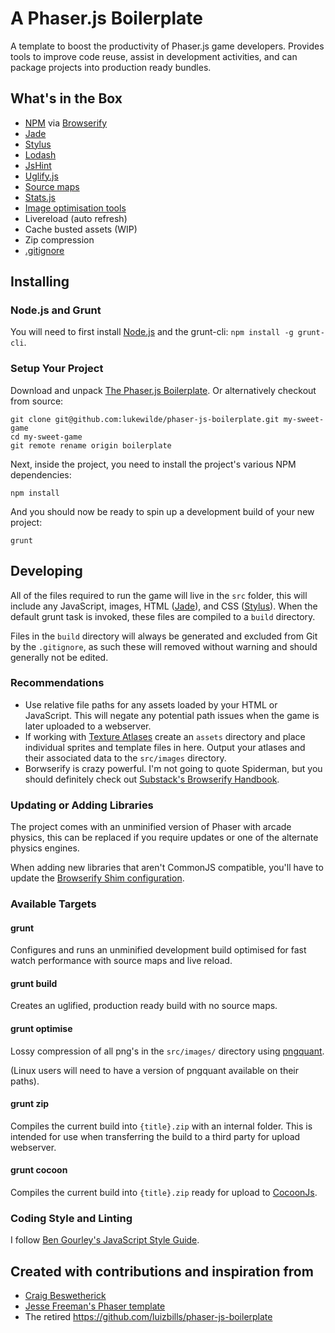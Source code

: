# A Phaser.js Boilerplate

A template to boost the productivity of Phaser.js game developers. Provides tools to improve code reuse, assist in development activities, and can package projects into production ready bundles.

## What's in the Box

* [NPM](https://www.npmjs.org/) via [Browserify](http://browserify.org/)
* [Jade](http://jade-lang.com/)
* [Stylus](http://learnboost.github.io/stylus/)
* [Lodash](http://lodash.com/)
* [JsHint](http://www.jshint.com/)
* [Uglify.js](https://github.com/mishoo/UglifyJS)
* [Source maps](http://www.html5rocks.com/en/tutorials/developertools/sourcemaps/)
* [Stats.js](https://github.com/mrdoob/stats.js/)
* [Image optimisation tools](http://pngquant.org/)
* Livereload (auto refresh)
* Cache busted assets (WIP)
* Zip compression
* [.gitignore](https://github.com/serby/GitIgnore)

## Installing

### Node.js and Grunt

You will need to first install [Node.js](http://nodejs.org/download/) and the grunt-cli: `npm install -g grunt-cli`.

### Setup Your Project

Download and unpack [The Phaser.js Boilerplate](https://github.com/lukewilde/phaser-js-boilerplate/archive/master.zip). Or alternatively checkout from source:

    git clone git@github.com:lukewilde/phaser-js-boilerplate.git my-sweet-game
    cd my-sweet-game
    git remote rename origin boilerplate

Next, inside the project, you need to install the project's various NPM dependencies:

    npm install

And you should now be ready to spin up a development build of your new project:

    grunt

## Developing

All of the files required to run the game will live in the `src` folder, this will include any JavaScript, images, HTML ([Jade](http://jade-lang.com/)), and CSS ([Stylus](http://learnboost.github.io/stylus/)). When the default grunt task is invoked, these files are compiled to a `build` directory.

Files in the `build` directory will always be generated and excluded from Git by the `.gitignore`, as such these will removed without warning and should generally not be edited.

### Recommendations

* Use relative file paths for any assets loaded by your HTML or JavaScript. This will negate any potential path issues when the game is later uploaded to a webserver.
* If working with [Texture Atlases](http://en.wikipedia.org/wiki/Texture_atlas) create an `assets` directory and place individual sprites and template files in here. Output your atlases and their associated data to the `src/images` directory.
* Borwserify is crazy powerful. I'm not going to quote Spiderman, but you should definitely check out [Substack's Browserify Handbook](https://github.com/substack/browserify-handbook).

### Updating or Adding Libraries

The project comes with an unminified version of Phaser with arcade physics, this can be replaced if you require updates or one of the alternate physics engines.

When adding new libraries that aren't CommonJS compatible, you'll have to update the [Browserify Shim configuration](https://github.com/thlorenz/browserify-shim#you-will-always).

### Available Targets

#### grunt

Configures and runs an unminified development build optimised for fast watch performance with source maps and live reload.

#### grunt build

Creates an uglified, production ready build with no source maps.

#### grunt optimise

Lossy compression of all png's in the `src/images/` directory using [pngquant](http://pngquant.org/).

(Linux users will need to have a version of pngquant available on their paths).

#### grunt zip

Compiles the current build into `{title}.zip` with an internal folder. This is intended for use when transferring the build to a third party for upload webserver.

#### grunt cocoon

Compiles the current build into `{title}.zip` ready for upload to [CocoonJs](https://www.ludei.com/cocoonjs/).

### Coding Style and Linting

I follow [Ben Gourley's JavaScript Style Guide](https://github.com/bengourley/js-style-guide).

## Created with contributions and inspiration from

  * [Craig Beswetherick](http://grindheadgames.com)
  * [Jesse Freeman's Phaser template](https://github.com/gamecook/phaser-project-template)
  * The retired https://github.com/luizbills/phaser-js-boilerplate
